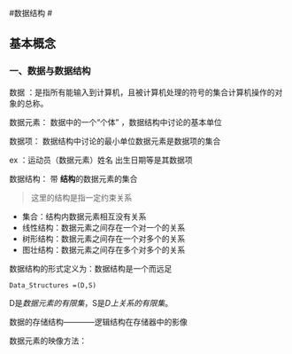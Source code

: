#数据结构  #

## 基本概念 ##

### 一、数据与数据结构 ###

数据 ：是指所有能输入到计算机，且被计算机处理的符号的集合计算机操作的对象的总称。

数据元素： 数据中的一个“个体” ，数据结构中讨论的基本单位

数据项： 数据结构中讨论的最小单位数据元素是数据项的集合

ex ：运动员（数据元素）姓名 出生日期等是其数据项

数据结构： 带
**结构**的数据元素的集合 
	
> 这里的结构是指一定约束关系

- 集合：结构内数据元素相互没有关系
- 线性结构：数据元素之间存在一个对一个的关系
- 树形结构：数据元素之间存在一个对多个的关系
- 图壮结构：数据元素之间存在多个对多个的关系


数据结构的形式定义为：数据结构是一个而远足

	Data_Structures =(D,S)

D是*数据元素的有限集*，S是*D上关系的有限集*。

数据的存储结构————逻辑结构在存储器中的影像

数据元素的映像方法：

